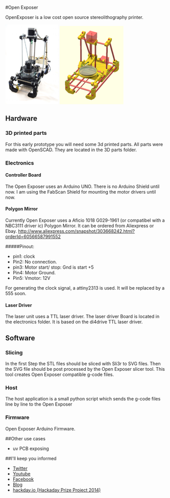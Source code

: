#Open Exposer

OpenExposer is a low cost open source stereolithography printer.

<img style="height: 250px" height="250" src="images/image_small.JPG"></img>
<img style="width: 200px" width="200" src="images/3d_view.png"></img>

## Hardware

### 3D printed parts
For this early prototype you will need some 3d printed parts. All parts were made with OpenSCAD. They are located in the 3D parts folder.

### Electronics

#### Controller Board
The Open Exposer uses an Arduino UNO. There is no Arduino Shield until now. I am using the FabScan Shield for mounting the motor drivers until now. 

#### Polygon Mirror
Currently Open Exposer uses a Aficio 1018 G029-1961 (or compatibel with a NBC3111 driver ic) Polygon Mirror. It can be ordered from Aliexpress or Ebay. 
http://www.aliexpress.com/snapshot/303668242.html?orderId=60566587991552

#####Pinout: 

*	pin1: clock
*	Pin2: No connection.
*	pin3: Motor start/ stop: Gnd is start +5
*	Pin4: Motor Ground.
*	Pin5: Vmotor: 12V

For generating the clock signal, a attiny2313 is used. It will be replaced by a 555 soon.


#### Laser Driver
The laser unit uses a TTL laser driver. The laser driver Board is located in the electronics folder. It is based on the di4drive TTL laser driver.


## Software

### Slicing
In the first Step the STL files should be sliced with Sli3r to SVG files. Then the SVG file should be post processed by the Open Exposer slicer tool. This tool creates Open Exposer compatible g-code files.

### Host
The host application is a small python script which sends the g-code files line by line to the Open Exposer

### Firmware
Open Exposer Arduino Firmware. 


##Other use cases

* uv PCB exposing

##I'll keep you informed
*	<a href="http://twitter.com/l_k3">Twitter</a>
*	<a href="https://www.youtube.com/user/clustermaster23">Youtube</a>
*	<a href="https://www.facebook.com/pages/Mario-Lukas/714788148580621">Facebook</a>
*	<a href="http://www.mariolukas.de/?s=openexposer">Blog</a>
*	<a href="https://hackaday.io/project/1129-openexposer">hackday.io (Hackaday Prize Project 2014)</a>



